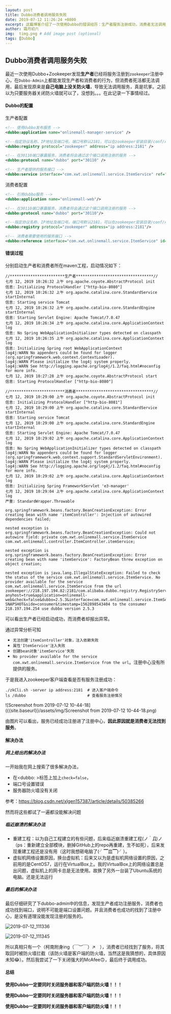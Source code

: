 ```yaml
---
layout: post
title: Dubbo消费者调用服务失败
date: 2019-07-12 11:26:24 +0800
excerpt: 这篇博客介绍了一次使用Dubbo的错误经历：生产者服务注册成功，消费者无法调用
author: 霜月初六
img:  timg.png # Add image post (optional)
tags: [Dubbo]
---
```


## Dubbo消费者调用服务失败

最近一次使用Dubbo+Zookeeper发现**生产者**已经将服务注册到`zookeeper`注册中心，在`Dubbo-Admin`上都能发现生产者和消费者的行为，但消费者死活都无法调用，最后发现原来是**自己电脑上没关防火墙**，导致无法调用服务，真是坑爹。之前以为只要服务器关闭防火墙就可以了，没想到。。。在此记录一下事情经过。

#### Dubbo的配置

生产者配置

```xml
<!-- 使用dubbo发布服务 -->
<dubbo:application name="onlinemall-manager-service" />

<!--指定协议名称、IP地址及端口号。端口号默认2181，可以在zookeeper安装目录/conf/xxx.cfg中进行修改-->
<dubbo:registry protocol="zookeeper" address="ip address:2181" />

<!-- 在30110端口暴露服务，消费者将会通过这个接口调用注册的服务 -->
<dubbo:protocol name="dubbo" port="30110" />

<!-- 生产者提供的服务接口 -->
<dubbo:service interface="com.xwt.onlinemall.service.ItemService" ref="itemServiceImpl" />
```

消费者配置

```xml
<!-- 引用dubbo服务 -->
<dubbo:application name="onlinemall-web"/>

<!-- 在30110端口暴露服务，消费者将会通过这个接口调用注册的服务 -->
<dubbo:protocol name="dubbo" port="30110"/>

<!--指定协议名称、IP地址及端口号。端口号默认2181，可以在zookeeper安装目录/conf/xxx.cfg中进行修改-->
<dubbo:registry protocol="zookeeper" address="ip address:2181"/>

<!-- 消费者需要使用的服务接口 -->
<dubbo:reference interface="com.xwt.onlinemall.service.ItemService" id="itemService" />
```

#### 错误过程

分别启动生产者和消费者所在maven工程，启动情况如下：

```
//************************生产者**********************************//
七月 12, 2019 10:26:32 上午 org.apache.coyote.AbstractProtocol init
信息: Initializing ProtocolHandler ["http-bio-8080"]
七月 12, 2019 10:26:32 上午 org.apache.catalina.core.StandardService startInternal
信息: Starting service Tomcat
七月 12, 2019 10:26:32 上午 org.apache.catalina.core.StandardEngine startInternal
信息: Starting Servlet Engine: Apache Tomcat/7.0.47
七月 12, 2019 10:26:34 上午 org.apache.catalina.core.ApplicationContext log
信息: No Spring WebApplicationInitializer types detected on classpath
七月 12, 2019 10:26:35 上午 org.apache.catalina.core.ApplicationContext log
信息: Initializing Spring root WebApplicationContext
log4j:WARN No appenders could be found for logger (org.springframework.web.context.ContextLoader).
log4j:WARN Please initialize the log4j system properly.
log4j:WARN See http://logging.apache.org/log4j/1.2/faq.html#noconfig for more info.
七月 12, 2019 10:27:28 上午 org.apache.coyote.AbstractProtocol start
信息: Starting ProtocolHandler ["http-bio-8080"]

//************************消费者**********************************//
七月 12, 2019 10:29:00 上午 org.apache.coyote.AbstractProtocol init
信息: Initializing ProtocolHandler ["http-bio-8081"]
七月 12, 2019 10:29:00 上午 org.apache.catalina.core.StandardService startInternal
信息: Starting service Tomcat
七月 12, 2019 10:29:00 上午 org.apache.catalina.core.StandardEngine startInternal
信息: Starting Servlet Engine: Apache Tomcat/7.0.47
七月 12, 2019 10:29:02 上午 org.apache.catalina.core.ApplicationContext log
信息: No Spring WebApplicationInitializer types detected on classpath
log4j:WARN No appenders could be found for logger (org.springframework.web.context.support.StandardServletEnvironment).
log4j:WARN Please initialize the log4j system properly.
log4j:WARN See http://logging.apache.org/log4j/1.2/faq.html#noconfig for more info.
七月 12, 2019 10:29:02 上午 org.apache.catalina.core.ApplicationContext log
信息: Initializing Spring FrameworkServlet 'e3-manager'
七月 12, 2019 10:29:04 上午 org.apache.catalina.core.ApplicationContext log
严重: StandardWrapper.Throwable

org.springframework.beans.factory.BeanCreationException: Error creating bean with name 'itemController': Injection of autowired dependencies failed; 

nested exception is org.springframework.beans.factory.BeanCreationException: Could not autowire field: private com.xwt.onlinemall.service.ItemService com.xwt.onlinemall.controller.ItemController.itemService; 

nested exception is org.springframework.beans.factory.BeanCreationException: Error creating bean with name 'itemService': FactoryBean threw exception on object creation; 

nested exception is java.lang.IllegalStateException: Failed to check the status of the service com.xwt.onlinemall.service.ItemService. No provider available for the service com.xwt.onlinemall.service.ItemService from the url zookeeper://218.197.194.82:2181/com.alibaba.dubbo.registry.RegistryService?anyhost=true&application=onlinemall-web&check=false&dubbo=2.5.3&interface=com.xwt.onlinemall.service.ItemService&methods=getItemById&pid=15792&revision=1.0-SNAPSHOT&side=consumer&timestamp=1562898543404 to the consumer 218.197.194.254 use dubbo version 2.5.3

```

可以看出生产者已经启动成功，而消费者却报出异常。

通过异常分析可知

- `无法创建'itemController'对象，注入依赖失败`
- `属性'ItemService'注入失败`
- `创建bean对象'itemService'失败`
- `No provider available for the service com.xwt.onlinemall.service.ItemService from the url`。注册中心没有所提供的服务。

于是我进入zookeeper客户端查看是否有服务注册成功：

```shell
./zkCli.sh -server ip address:2181	# 进入客户端命令
ls /dubbo 							# 查看服务注册情况
```

![Screenshot from 2019-07-12 10-44-18]({{site.baseurl}}/assets/img/Screenshot from 2019-07-12 10-44-18.png)

由图片可以看出，服务已经成功注册进了注册中心，**因此原因就是消费者无法找到服务**。

#### 解决办法

##### 网上给出的解决办法

一开始我在网上搜索了很多解决办法，

- 在<dubbo: >标签上加上`check=false`，
- 端口号设置错误
- 服务器防火墙没有关闭

参考：https://blog.csdn.net/xlgen157387/article/details/50385266

然而将这些都试了一遍都没能解决问题

##### 临近崩溃的解决办法

- 重建工程：以为自己工程建立的有些问题，后来临近崩溃重建工程(ノ｀Д)ノ（ps：重新建立全部模块，删掉GitHub上的repo再重建，生不如死），后来发现重建工程还是没有用（这时我想砸电脑了(╯▔皿▔)╯）。
- 虚拟机网络设置原因，换台虚拟机：后来又以为是虚拟机网络设置的原因，之前用的是CentOS7，运行在VirtualBox上。我的VirtualBox上的网络设置总是出问题，虚拟机上的网卡总是无法使用。故换了另外一台装了Ubuntu系统的电脑。还是无法运行

##### 最后的解决办法

最后仔细研究了下dubbo-admin中的信息，发现生产者成功注册服务，消费者也成功找到端口，说明不可能是端口设置问题。并且消费者也成功的找到了注册中心，是没有道理没能发现注册的服务的。

![2019-07-12_111336]({{site.baseurl}}/assets/img/2019-07-12_111336.png)

![2019-07-12_111345]({{site.baseurl}}/assets/img/2019-07-12_111345.png)

所以真相只有一个（柯南附身ing（￣︶￣）↗　），消费者已经找到了服务，将其取回时被防火墙拦截（该防火墙是客户端的防火墙，当然这是我猜想的，具体原因未知😂）。然后我尝试了一下关闭强大的McAfee🙃，最后终于调用成功。

#### 总结

**使用Dubbo一定要同时关闭服务器和客户端的防火墙！！！**

**使用Dubbo一定要同时关闭服务器和客户端的防火墙！！！**

**使用Dubbo一定要同时关闭服务器和客户端的防火墙！！！**